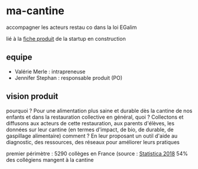 # ma-cantine
accompagner les acteurs restau co dans la loi EGalim

lié à la [fiche produit](https://beta.gouv.fr/startups/egalim.html) de la startup en construction 

## equipe
- Valérie Merle : intrapreneuse
- Jennifer Stephan : responsable produit (PO)

## vision produit
pourquoi ? Pour une alimentation plus saine et durable dès la cantine de nos enfants et dans la restauration collective en général,
quoi ? Collectons et diffusons aux acteurs de cette restauration, aux parents d'élèves, les données sur leur cantine (en termes d'impact, de bio, de durable, de gaspillage alimentaire)
comment ? En leur proposant un outil d'aide au diagnostic, des ressources, des réseaux pour améliorer leurs pratiques

premier périmètre : 5290 collèges en France (source : [Statistica 2018](https://fr.statista.com/statistiques/499975/nombre-colleges-enseignements-publics-france/#:~:text=Cette%20statistique%20repr%C3%A9sente%20le%20nombre,moins%20de%205.000%20en%201980.)
54% des collégiens mangent à la cantine




